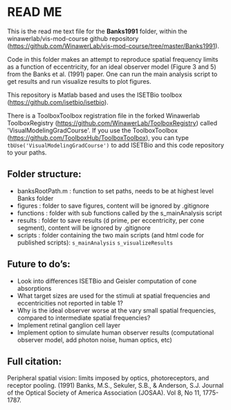 # READ ME

This is the read me text file for the **Banks1991** folder, within the winawerlab/vis-mod-course github repository (https://github.com/WinawerLab/vis-mod-course/tree/master/Banks1991).

Code in this folder makes an attempt to reproduce spatial frequency limits as a function of eccentricity, for an ideal observer model (Figure 3 and 5) from the Banks et al. (1991) paper.
One can run the main analysis script to get results and run visualize results to plot figures.

This repository is Matlab based and uses the ISETBio toolbox (https://github.com/isetbio/isetbio).

There is a ToolboxToolbox registration file in the forked Winawerlab ToolboxRegistry (https://github.com/WinawerLab/ToolboxRegistry) called 'VisualModelingGradCourse'. If you use the ToolboxToolbox (https://github.com/ToolboxHub/ToolboxToolbox), you can type 
`tbUse('VisualModelingGradCourse')`
to add ISETBio and this code repository to your paths.




## Folder structure:

- banksRootPath.m 		: function to set paths, needs to be at highest level Banks folder
- figures 			: folder to save figures, content will be ignored by .gitignore
- functions 			: folder with sub functions called by the s_mainAnalysis script
- results			: folder to save results (d prime, per eccentricity, per cone segment), 
				  content will be ignored by .gitignore
- scripts 			: folder containing the two main scripts (and html code for published scripts):
					`s_mainAnalysis`
					`s_visualizeResults`		  	

## Future to do’s:
- Look into differences ISETBio and Geisler computation of cone absorptions
- What target sizes are used for the stimuli at spatial frequencies and eccentricities not reported in table 1?
- Why is the ideal observer worse at the vary small spatial frequencies, compared to intermediate spatial frequencies?
- Implement retinal ganglion cell layer
- Implement option to simulate human observer results (computational observer model, add photon noise, human optics, etc)

## Full citation:
Peripheral spatial vision: limits imposed by optics, photoreceptors, and
receptor pooling. (1991) Banks, M.S., Sekuler, S.B., & Anderson, S.J.
Journal of the Optical Society of America Association (JOSAA). Vol 8, No 11, 1775-1787.